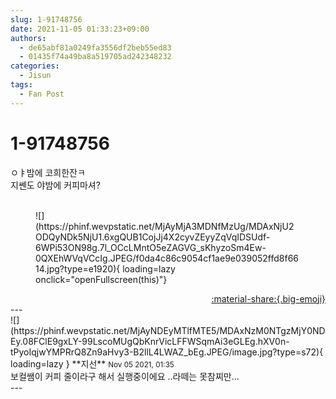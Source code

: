 ```yaml
---
slug: 1-91748756
date: 2021-11-05 01:33:23+09:00
authors:
  - de65abf81a0249fa3556df2beb55ed83
  - 01435f74a49ba8a519705ad242348232
categories:
  - Jisun
tags:
  - Fan Post
---
```


# 1-91748756

<div class="post-container" markdown="1">
<div class="content-container md-sidebar__scrollwrap" markdown="1">

ㅇㅑ밤에 코희한잔ㅋ<br>지쎈도 야밤에 커피마셔?<br><br>
<figure markdown="1">
![](https://phinf.wevpstatic.net/MjAyMjA3MDNfMzUg/MDAxNjU2ODQyNDk5NjU1.6xgQUB1CojJj4X2cyvZEyyZqVqIDSUdf-6WPi53ON98g.7l_OCcLMntO5eZAGVG_sKhyzoSm4Ew-0QXEhWVqVCcIg.JPEG/f0da4c86c9054cf1ae9e039052ffd8f6614.jpg?type=e1920){ loading=lazy onclick="openFullscreen(this)"}
</figure>


</div>
</div>

<div style="text-align: right;" markdown="1">
<a href="https://weverse.io/fromis9/fanpost/1-91748756" style="text-align: right;">:material-share:{.big-emoji}</a>
</div>
---

<div class="comments-container md-sidebar__scrollwrap" markdown="1">
<div class="comment" markdown="1">
<div class='id-container' markdown="1">
![](https://phinf.wevpstatic.net/MjAyNDEyMTlfMTE5/MDAxNzM0NTgzMjY0NDEy.08FClE9gxLY-99LscoMUgQbKnrVicLFFWSqmAi3eGLEg.hXV0n-tPyoIqjwYMPRrQ8Zn9aHvy3-B2llL4LWAZ_bEg.JPEG/image.jpg?type=s72){ loading=lazy }
**<span class="artist">지선</span>** <small>Nov 05 2021, 01:35</small><br>
</div>
<div class='comment-body' markdown="1">
보컬쌤이 커피 줄이라구 해서 실행중이에요 ..라떼는 못참찌만...
</div>
</div>
</div>
---
